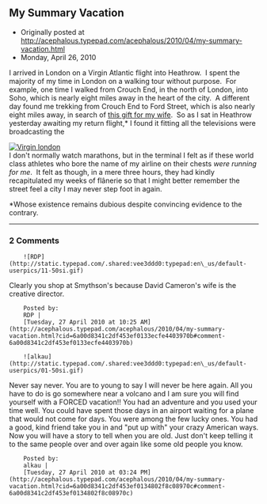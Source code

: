 ## My Summary Vacation

 * Originally posted at http://acephalous.typepad.com/acephalous/2010/04/my-summary-vacation.html
 * Monday, April 26, 2010



I arrived in London on a Virgin Atlantic flight into Heathrow.  I spent the majority of my time in London on a walking tour without purpose.  For example, one time I walked from Crouch End, in the north of London, into Soho, which is nearly eight miles away in the heart of the city.  A different day found me trekking from Crouch End to Ford Street, which is also nearly eight miles away, in search of [this gift for my wife](http://www.smythson.com/SmythsonSite/product/Mara%!C(MISSING)ollection\_View%!a(MISSING)ll/WP-RF3036.htm).  So as I sat in Heathrow yesterday awaiting my return flight,\* I found it fitting all the televisions were broadcasting the

[![Virgin london](http://acephalous.typepad.com/.a/6a00d8341c2df453ef0133ecfa3c6e970b-500wi)](http://acephalous.typepad.com/.a/6a00d8341c2df453ef0133ecfa3c6e970b-popup)   
I don't normally watch marathons, but in the terminal I felt as if these world class athletes who bore the name of my airline on their chests _were_ _running for me_.  It felt as though, in a mere three hours, they had kindly recapitulated my weeks of flânerie so that I might better remember the street feel a city I may never step foot in again.  

\*Whose existence remains dubious despite convincing evidence to the 
contrary.

		

* * *

### 2 Comments 

		

                
[]()

	

		![RDP](http://static.typepad.com/.shared:vee3ddd0:typepad:en\_us/default-userpics/11-50si.gif)
	

	

		

Clearly you shop at Smythson's because David Cameron's wife is the creative director.

	

		Posted by:
		RDP |
		[Tuesday, 27 April 2010 at 10:25 AM](http://acephalous.typepad.com/acephalous/2010/04/my-summary-vacation.html?cid=6a00d8341c2df453ef0133ecfe4403970b#comment-6a00d8341c2df453ef0133ecfe4403970b)

[]()

	

		![alkau](http://static.typepad.com/.shared:vee3ddd0:typepad:en\_us/default-userpics/01-50si.gif)
	

	

		

Never say never. You are to young to say I will never be here again. All you have to do is go somewhere near a volcano and I am sure you will find yourself with a FORCED vacation!!  You had an adventure and you used your time well.  You could have spent those days in an airport waiting for a plane that would not come for days.  You were among the few lucky ones.  You had a good, kind friend take you in and "put up with" your crazy American ways.  Now you will have a story to tell when you are old.  Just don't keep telling it to the same people over and over again like some old people you know.

	

		Posted by:
		alkau |
		[Tuesday, 27 April 2010 at 03:24 PM](http://acephalous.typepad.com/acephalous/2010/04/my-summary-vacation.html?cid=6a00d8341c2df453ef0134802f8c08970c#comment-6a00d8341c2df453ef0134802f8c08970c)

		

        
